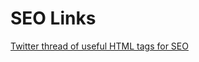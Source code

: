 # SEO Links

[Twitter thread of useful HTML tags for SEO](https://twitter.com/codedamncom/status/1417734761737383939?s=09)